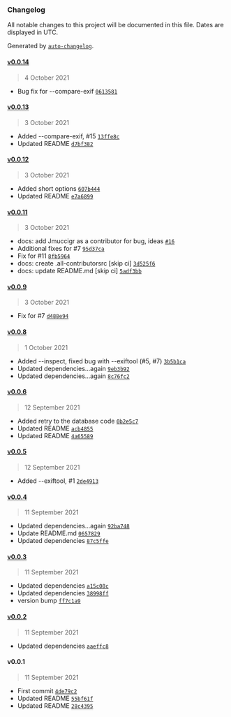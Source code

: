 ### Changelog

All notable changes to this project will be documented in this file. Dates are displayed in UTC.

Generated by [`auto-changelog`](https://github.com/CookPete/auto-changelog).

#### [v0.0.14](https://github.com/RhetTbull/photos_time_warp/compare/v0.0.13...v0.0.14)

> 4 October 2021

- Bug fix for --compare-exif [`0613581`](https://github.com/RhetTbull/photos_time_warp/commit/061358188c38c0da30539b274b16c1725aacb7ba)

#### [v0.0.13](https://github.com/RhetTbull/photos_time_warp/compare/v0.0.12...v0.0.13)

> 3 October 2021

- Added --compare-exif, #15 [`13ffe8c`](https://github.com/RhetTbull/photos_time_warp/commit/13ffe8c76aa0e0a2c5735355b220878324efea33)
- Updated README [`d7bf382`](https://github.com/RhetTbull/photos_time_warp/commit/d7bf382156b322411b3926818e6e6793e2d9cf41)

#### [v0.0.12](https://github.com/RhetTbull/photos_time_warp/compare/v0.0.11...v0.0.12)

> 3 October 2021

- Added short options [`607b444`](https://github.com/RhetTbull/photos_time_warp/commit/607b44491dd4ed4d82ca8615b2f27b20ea854c09)
- Updated README [`e7a6899`](https://github.com/RhetTbull/photos_time_warp/commit/e7a6899a9443a03febf679af6fd4ede8a7cb0c94)

#### [v0.0.11](https://github.com/RhetTbull/photos_time_warp/compare/v0.0.9...v0.0.11)

> 3 October 2021

- docs: add Jmuccigr as a contributor for bug, ideas [`#16`](https://github.com/RhetTbull/photos_time_warp/pull/16)
- Additional fixes for #7 [`95d37ca`](https://github.com/RhetTbull/photos_time_warp/commit/95d37ca6990e14e0b91cc387d882631b449099e1)
- Fix for #11 [`8fb5964`](https://github.com/RhetTbull/photos_time_warp/commit/8fb5964d15927edbf0b6a8b2cd0ff073948caa03)
- docs: create .all-contributorsrc [skip ci] [`3d525f6`](https://github.com/RhetTbull/photos_time_warp/commit/3d525f65261866417ef0c9c61279158fb99cda19)
- docs: update README.md [skip ci] [`5adf3bb`](https://github.com/RhetTbull/photos_time_warp/commit/5adf3bb95d70a5173c2d42cd7de788a298e20731)

#### [v0.0.9](https://github.com/RhetTbull/photos_time_warp/compare/v0.0.8...v0.0.9)

> 3 October 2021

- Fix for #7 [`d488e94`](https://github.com/RhetTbull/photos_time_warp/commit/d488e94abc35db8b19ef1e98700501a9b5e41613)

#### [v0.0.8](https://github.com/RhetTbull/photos_time_warp/compare/v0.0.6...v0.0.8)

> 1 October 2021

- Added --inspect, fixed bug with --exiftool (#5, #7) [`3b5b1ca`](https://github.com/RhetTbull/photos_time_warp/commit/3b5b1ca0fe7d1be0da25cd228c3e8e77d2712d09)
- Updated dependencies...again [`9eb3b92`](https://github.com/RhetTbull/photos_time_warp/commit/9eb3b92928201a8275017f9aacc40fef01f94090)
- Updated dependencies...again [`8c76fc2`](https://github.com/RhetTbull/photos_time_warp/commit/8c76fc2a499554e5bfd3ddabc06111f55530aef3)

#### [v0.0.6](https://github.com/RhetTbull/photos_time_warp/compare/v0.0.5...v0.0.6)

> 12 September 2021

- Added retry to the database code [`0b2e5c7`](https://github.com/RhetTbull/photos_time_warp/commit/0b2e5c7b4dd89b300eb4ce340ac2ded4cb03ecbc)
- Updated README [`acb4855`](https://github.com/RhetTbull/photos_time_warp/commit/acb4855a22cef4a4bc43b2b08f1ea0e5a8b14100)
- Updated README [`4a65589`](https://github.com/RhetTbull/photos_time_warp/commit/4a655899b42ef1343171f4b06213bdc07f302208)

#### [v0.0.5](https://github.com/RhetTbull/photos_time_warp/compare/v0.0.4...v0.0.5)

> 12 September 2021

- Added --exiftool, #1 [`2de4913`](https://github.com/RhetTbull/photos_time_warp/commit/2de4913bd6a897d3f152129101eee7ec7577b1ab)

#### [v0.0.4](https://github.com/RhetTbull/photos_time_warp/compare/v0.0.3...v0.0.4)

> 11 September 2021

- Updated dependencies...again [`92ba748`](https://github.com/RhetTbull/photos_time_warp/commit/92ba7481f23aebd59e863a1efb8af40ca2711c2f)
- Update README.md [`0657829`](https://github.com/RhetTbull/photos_time_warp/commit/0657829dd9c2eb021796568eb5b9dc21179bc25d)
- Updated dependencies [`87c5ffe`](https://github.com/RhetTbull/photos_time_warp/commit/87c5ffe7371fef4753a0a6cbba1cb49085a5addf)

#### [v0.0.3](https://github.com/RhetTbull/photos_time_warp/compare/v0.0.2...v0.0.3)

> 11 September 2021

- Updated dependencies [`a15c08c`](https://github.com/RhetTbull/photos_time_warp/commit/a15c08cf122b600fc1e225003f9a97f9a77d32d6)
- Updated dependencies [`38998ff`](https://github.com/RhetTbull/photos_time_warp/commit/38998ff6742dd926ba21cc40d7fba922a0537165)
- version bump [`ff7c1a9`](https://github.com/RhetTbull/photos_time_warp/commit/ff7c1a9680468dbe08ca85d426026f46c873587c)

#### [v0.0.2](https://github.com/RhetTbull/photos_time_warp/compare/v0.0.1...v0.0.2)

> 11 September 2021

- Updated dependencies [`aaeffc8`](https://github.com/RhetTbull/photos_time_warp/commit/aaeffc871e18664b2048dc10207ce6312e252a47)

#### v0.0.1

> 11 September 2021

- First commit [`4de79c2`](https://github.com/RhetTbull/photos_time_warp/commit/4de79c2d07f21e4ccaaa4f3d223025bc228ea286)
- Updated README [`55bf61f`](https://github.com/RhetTbull/photos_time_warp/commit/55bf61f3bd3901f1b6b365445cb9bfa8f85da50d)
- Updated README [`28c4395`](https://github.com/RhetTbull/photos_time_warp/commit/28c4395b95c747e850630ad3758e70f82b3e90c0)
